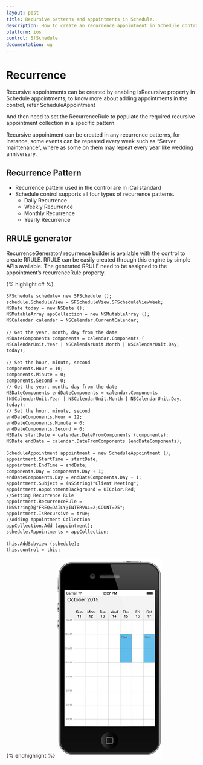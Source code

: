 ```yaml
---
layout: post
title: Recursive patterns and appointments in Schedule.
description: How to create an recurrence appointment in Schedule control.
platform: ios
control: SfSchedule
documentation: ug
---
```


# Recurrence

Recursive appointments can be created by enabling isRecursive property in Schedule appointments, to know more about adding appointments in the control, refer ScheduleAppointment

And then need to set the RecurrenceRule to populate the required recursive appointment collection in a specific pattern.

Recursive appointment can be created in any recurrence patterns, for instance, some events can be repeated every week such as “Server maintenance”, where as some on them may repeat every year like wedding anniversary. 

## Recurrence Pattern

  * Recurrence pattern used in the control are in iCal standard 
  * Schedule control supports all four types of recurrence patterns.
    * Daily Recurrence
    * Weekly Recurrence
    * Monthly Recurrence
    * Yearly Recurrence

## RRULE generator

RecurrenceGenerator/ recurrence builder is available with the control to create RRULE. RRULE can be easily created through this engine by simple APIs available. The generated RRULE need to be assigned to the appointment’s recurrenceRule property.

{% highlight c# %}

    SFSchedule schedule= new SFSchedule ();
    schedule.ScheduleView = SFScheduleView.SFScheduleViewWeek;
    NSDate today = new NSDate ();
    NSMutableArray appCollection = new NSMutableArray ();
    NSCalendar calendar = NSCalendar.CurrentCalendar;

    // Get the year, month, day from the date
    NSDateComponents components = calendar.Components (
    NSCalendarUnit.Year | NSCalendarUnit.Month | NSCalendarUnit.Day, today);

    // Set the hour, minute, second
    components.Hour = 10;
    components.Minute = 0;
    components.Second = 0;
    // Get the year, month, day from the date
    NSDateComponents endDateComponents = calendar.Components (NSCalendarUnit.Year | NSCalendarUnit.Month | NSCalendarUnit.Day, today);
    // Set the hour, minute, second
    endDateComponents.Hour = 12;
    endDateComponents.Minute = 0;
    endDateComponents.Second = 0;
    NSDate startDate = calendar.DateFromComponents (components);
    NSDate endDate = calendar.DateFromComponents (endDateComponents);

    ScheduleAppointment appointment = new ScheduleAppointment ();
    appointment.StartTime = startDate;
    appointment.EndTime = endDate;
    components.Day = components.Day + 1;
    endDateComponents.Day = endDateComponents.Day + 1;
    appointment.Subject = (NSString)"Client Meeting";
    appointment.AppointmentBackground = UIColor.Red;
    //Setting Recurrence Rule
    appointment.RecurrenceRule = (NSString)@"FREQ=DAILY;INTERVAL=2;COUNT=25";
    appointment.IsRecursive = true;
    //Adding Appointment Collection 
    appCollection.Add (appointment);
    schedule.Appointments = appCollection;

    this.AddSubview (schedule);
    this.control = this;

{% endhighlight %}
![](Recurrence_images/Recurrence_img1.jpeg)
